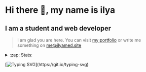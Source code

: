 # Hi there 👋, my name is ilya
## I am a student and web developer
<!-- ![I am a student and web developer](https://i.pinimg.com/originals/b9/ba/44/b9ba446cca2bb06ff1a8d49fd46581ed.jpg) -->

>I am glad you are here. You can visit [my portfolio](https://ilyamed.site/) or write me something on me@ilyamed.site 

<!-- - 🔭 I’m currently working on some pet projects
- 🤔 I’m looking for help with design...
- 🥅 2022 Goals: Find a job
- 💬 Ask me about my favourite movies 
 -->
 
<details>
  <summary>:zap: Stats:</summary>
<p><!-- https://github.com/anmol098/waka-readme-stats -->
  
![Profile Views](https://komarev.com/ghpvc/?username=Terro216&color=blueviolet)

<!--START_SECTION:waka-->
![Code Time](http://img.shields.io/badge/Code%20Time-0%20secs-blue)

**🐱 My GitHub Data** 

> 🏆 277 Contributions in the Year 2022
 > 
> 📦 128.4 kB Used in GitHub's Storage 
 > 
> 💼 Opted to Hire
 > 
> 📜 13 Public Repositories 
 > 
> 🔑 2 Private Repositories  
 > 
**I'm a Night 🦉** 

```text
🌞 Morning    39 commits     ██░░░░░░░░░░░░░░░░░░░░░░░   9.68% 
🌆 Daytime    69 commits     ████░░░░░░░░░░░░░░░░░░░░░   17.12% 
🌃 Evening    171 commits    ██████████░░░░░░░░░░░░░░░   42.43% 
🌙 Night      124 commits    ███████░░░░░░░░░░░░░░░░░░   30.77%

```


📊 **This Week I Spent My Time On** 

```text
⌚︎ Time Zone: Europe/Moscow

💬 Programming Languages: 
C++                      3 hrs 15 mins       ███████████████████████░░   95.24% 
ObjectiveC               7 mins              █░░░░░░░░░░░░░░░░░░░░░░░░   3.86% 
CMake                    1 min               ░░░░░░░░░░░░░░░░░░░░░░░░░   0.85% 
Objective-C              0 secs              ░░░░░░░░░░░░░░░░░░░░░░░░░   0.05%

🔥 Editors: 
CLion                    3 hrs 24 mins       █████████████████████████   100.0%

🐱‍💻 Projects: 
siaod                    3 hrs 24 mins       █████████████████████████   99.87% 
mirea_siaod              0 secs              ░░░░░░░░░░░░░░░░░░░░░░░░░   0.13%

```


 Last Updated on 10/06/2022 18:48:44 UTC
<!--END_SECTION:waka-->
  
![GitHub stats](https://github-readme-stats.vercel.app/api?username=Terro216&show_icons=true&theme=darcula)  
</p>
</details>

[![Typing SVG](https://readme-typing-svg.herokuapp.com?color=%23204829&duration=7000&lines=Wake+up%2C+Neo...)](https://git.io/typing-svg)
